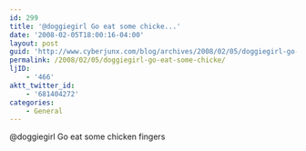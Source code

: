 ```yaml
---
id: 299
title: '@doggiegirl Go eat some chicke...'
date: '2008-02-05T18:00:16-04:00'
layout: post
guid: 'http://www.cyberjunx.com/blog/archives/2008/02/05/doggiegirl-go-eat-some-chicke/'
permalink: /2008/02/05/doggiegirl-go-eat-some-chicke/
ljID:
    - '466'
aktt_twitter_id:
    - '681404272'
categories:
    - General
---
```


@doggiegirl Go eat some chicken fingers